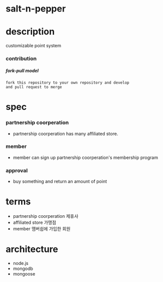 salt-n-pepper
=============

# description

customizable point system

### contribution

##### fork-pull model

	fork this repository to your own repository and develop
	and pull request to merge

# spec

### partnership coorperation

- partnership coorperation has many affiliated store.

### member

- member can sign up partnership coorperation's membership program

### approval

- buy something and return an amount of point

# terms

- partnership coorperation 제휴사
- affiliated store 가맹점
- member 맴버쉽에 가입한 회원

# architecture

- node.js
- mongodb
- mongoose